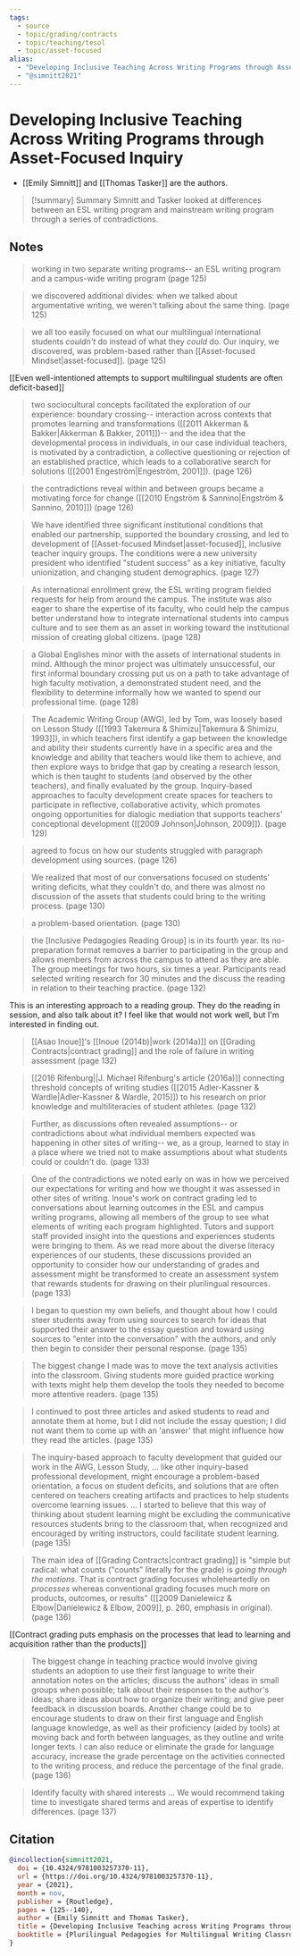 ```yaml
---
tags:
  - source
  - topic/grading/contracts
  - topic/teaching/tesol
  - topic/asset-focused
alias:
  - "Developing Inclusive Teaching Across Writing Programs through Asset-Focused Inquiry"
  - "@simnitt2021"
---
```

# Developing Inclusive Teaching Across Writing Programs through Asset-Focused Inquiry

- [[Emily Simnitt]] and [[Thomas Tasker]] are the authors.

> [!summary] Summary
> Simnitt and Tasker looked at differences between an ESL writing program and mainstream writing program through a series of contradictions.

## Notes

> working in two separate writing programs-- an ESL writing program and a campus-wide writing program (page 125)

> we discovered additional divides: when we talked about argumentative writing, we weren't talking about the same thing. (page 125)

> we all too easily focused on what our multilingual international students *couldn't* do instead of what they *could* do. Our inquiry, we discovered, was problem-based rather than [[Asset-focused Mindset|asset-focused]]. (page 125)

[[Even well-intentioned attempts to support multilingual students are often deficit-based]]

> two sociocultural concepts facilitated the exploration of our experience: boundary crossing-- interaction across contexts that promotes learning and transformations ([[2011 Akkerman & Bakker|Akkerman & Bakker, 2011]])-- and the idea that the developmental process in individuals, in our case individual teachers, is motivated by a contradiction, a collective questioning or rejection of an established practice, which leads to a collaborative search for solutions ([[2001 Engeström|Engeström, 2001]]). (page 126)

> the contradictions reveal within and between groups became a motivating force for change ([[2010 Engström & Sannino|Engström & Sannino, 2010]]) (page 126)

> We have identified three significant institutional conditions that enabled our partnership, supported the boundary crossing, and led to development of [[Asset-focused Mindset|asset-focused]], inclusive teacher inquiry groups. The conditions were a new university president who identified "student success" as a key initiative, faculty unionization, and changing student demographics. (page 127)

> As international enrollment grew, the ESL writing program fielded requests for help from around the campus. The institute was also eager to share the expertise of its faculty, who could help the campus better understand how to integrate international students into campus culture and to see them as an asset in working toward the institutional mission of creating global citizens. (page 128)

> a Global Englishes minor with the assets of international students in mind. Although the minor project was ultimately unsuccessful, our first informal boundary crossing put us on a path to take advantage of high faculty motivation, a demonstrated student need, and the flexibility to determine informally how we wanted to spend our professional time. (page 128)

> The Academic Writing Group (AWG), led by Tom, was loosely based on Lesson Study ([[1993 Takemura & Shimizu|Takemura & Shimizu, 1993]]), in which teachers first identify a gap between the knowledge and ability their students currently have in a specific area and the knowledge and ability that teachers would like them to achieve, and then explore ways to bridge that gap by creating a research lesson, which is then taught to students (and observed by the other teachers), and finally evaluated by the group. Inquiry-based approaches to faculty development create spaces for  teachers to participate in reflective, collaborative activity, which promotes ongoing opportunities for dialogic mediation that supports teachers' conceptional development ([[2009 Johnson|Johnson, 2009]]). (page 129)

> agreed to focus on how our students struggled with paragraph development using sources. (page 126)

> We realized that most of our conversations focused on students' writing deficits, what they couldn't do, and there was almost no discussion of the assets that students could bring to the writing process. (page 130)

> a problem-based orientation.  (page 130)

> the [Inclusive Pedagogies Reading Group] is in its fourth year. Its no-preparation format removes a barrier to participating in the group and allows members from across the campus to attend as they are able. The group meetings for two hours, six times a year. Participants read selected writing research for 30 minutes and the discuss the reading in relation to their teaching practice. (page 132)

This is an interesting approach to a reading group. They do the reading in session, and also talk about it? I feel like that would not work well, but I'm interested in finding out.

> [[Asao Inoue]]'s [[Inoue (2014b)|work (2014a)]] on [[Grading Contracts|contract grading]] and the role of failure in writing assessment (page 132)

> [[2016 Rifenburg||J. Michael Rifenburg's article (2016a)]] connecting threshold concepts of writing studies ([[2015 Adler-Kassner & Wardle|Adler-Kassner & Wardle, 2015]]) to his research on prior knowledge and multiliteracies of student athletes. (page 132)

> Further, as discussions often revealed assumptions-- or contradictions about what individual members expected was happening in other sites of writing-- we, as a group, learned to stay in a place where we tried not to make assumptions about what students could or couldn't do. (page 133)

> One of the contradictions we noted early on was in how we perceived our expectations for writing and how we thought it was assessed in other sites of writing. Inoue's work on contract grading led to conversations about learning outcomes in the ESL and campus writing programs, allowing all members of the group to see what elements of writing each program highlighted. Tutors and support staff provided insight into the questions and experiences students were bringing to them. As we read more about the diverse literacy experiences of our students, these discussions provided an opportunity to consider how our understanding of grades and assessment might be transformed to create an assessment system that rewards students for drawing on their plurilingual resources. (page 133)

> I began to question my own beliefs, and thought about how I could steer students away from using sources to search for ideas that supported their answer to the essay question and toward using sources to "enter into the conversation" with the authors, and only then begin to consider their personal response. (page 135)

> The biggest change I made was to move the text analysis activities into the classroom. Giving students more guided practice working with texts might help them develop the tools they needed to become more attentive readers. (page 135)

> I continued to post three articles and asked students to read and annotate them at home, but I did not include the essay question; I did not want them to come up with an 'answer' that might influence how they read the articles. (page 135)

> The inquiry-based approach to faculty development that guided our work in the AWG, Lesson Study, ... like other inquiry-based professional development, might encourage a problem-based orientation, a focus on student deficits, and solutions that are often centered on teachers creating artifacts and practices to help students overcome learning issues. ... I started to believe that this way of thinking about student learning might be excluding the communicative resources students bring to the classroom that, when recognized and encouraged by writing instructors, could facilitate student learning. (page 135)

> The main idea of [[Grading Contracts|contract grading]] is "simple but radical: what counts ("counts" literally for the grade) is *going through the motions*. That is contract grading focuses wholeheartedly on *processes* whereas conventional grading focuses much more on products, outcomes, or results" ([[2009 Danielewicz & Elbow|Danielewicz & Elbow, 2009]], p. 260, emphasis in original). (page 136)

[[Contract grading puts emphasis on the processes that lead to learning and acquisition rather than the products]]

> The biggest change in teaching practice would involve giving students an adoption to use their first language to write their annotation notes on the articles; discuss the authors' ideas in small groups when possible; talk about their responses to the author's ideas; share ideas about how to organize their writing; and give peer feedback in discussion boards. Another change could be to encourage students to draw on their first language and English language knowledge, as well as their proficiency (aided by tools) at moving back and forth between languages, as they outline and write longer texts. I can also reduce or eliminate the grade for language accuracy, increase the grade percentage on the activities connected to the writing process, and reduce the percentage of the final grade. (page 136)

> Identify faculty with shared interests ... We would recommend taking time to investigate shared terms and areas of expertise to identify differences. (page 137)

## Citation

```bibtex
@incollection{simnitt2021,
  doi = {10.4324/9781003257370-11},
  url = {https://doi.org/10.4324/9781003257370-11},
  year = {2021},
  month = nov,
  publisher = {Routledge},
  pages = {125--140},
  author = {Emily Simnitt and Thomas Tasker},
  title = {Developing Inclusive Teaching across Writing Programs through Asset-Focused Inquiry},
  booktitle = {Plurilingual Pedagogies for Multilingual Writing Classrooms}
}
```

